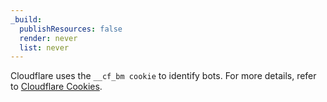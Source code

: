 ```yaml
---
_build:
  publishResources: false
  render: never
  list: never
---
```


Cloudflare uses the `__cf_bm cookie` to identify bots. For more details, refer to [Cloudflare Cookies](/fundamentals/get-started/reference/cloudflare-cookies/).
